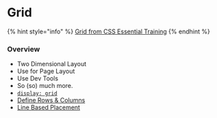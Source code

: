 # Grid

{% hint style="info" %}
[Grid from CSS Essential Training](https://www.linkedin.com/learning/css-essential-training-3/introduction-to-css-grid?u=41913900)
{% endhint %}

### Overview

* Two Dimensional Layout
* Use for Page Layout
* Use Dev Tools
* So \(so\) much more. 
* [`display: grid`](https://codepen.io/manikoth/pen/NVRwya)
* [Define Rows & Columns](https://codepen.io/manikoth/pen/EzgbRJ?editors=1100)
* [Line Based Placement](https://codepen.io/manikoth/pen/qGRgaq)


